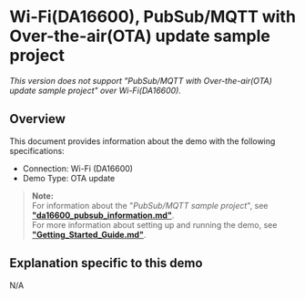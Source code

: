 # Wi-Fi(DA16600), PubSub/MQTT with Over-the-air(OTA) update sample project

*This version does not support "PubSub/MQTT with Over-the-air(OTA) update sample project" over Wi-Fi(DA16600).*

## Overview

This document provides information about the demo with the following specifications:

* Connection: Wi-Fi (DA16600)
* Demo Type: OTA update

> **Note:**  
> For information about the "*PubSub/MQTT sample project*", see [**"da16600_pubsub_information.md"**](da16600_pubsub_information.md).  
> For more information about setting up and running the demo, see [**"Getting_Started_Guide.md"**](../../../Getting_Started_Guide.md).

## Explanation specific to this demo

N/A
